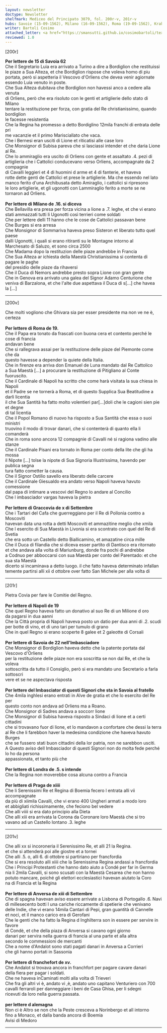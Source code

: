```yaml
---
layout: newsletter
doctype: Newsletter
shelfmark: Mediceo del Principato 3079, fol. 200r-v, 201r-v
hubs: Savoie (15-09-1562), Milano (16-09-1562), Roma (19-09-1562), Krakow (10-09-1562), Napoli (19-09-1562), Savoie (22-09-1562), Savoie (dd-09-1562), London (05-09-1562), Praha (14-09-1562), Antwerpen (13-09-1562), Frankfurt am Mein (15-09-1562), Deutschland (dd-09-1562)
writer: Bartoli Cosimo
attached_letter: <a href="https://smansutti.github.io/cosimobartoli/texts/Carteggio_Universale_020/">Carteggio_Universale_020</a>
reviewed: 1.0
---
```


[200r]  
  
  
<strong>Per lettere de 15 di Savoia 62</strong>  
Che il Segretario Luia era arrivato a Turino a dire a Bordiglion che restituissi  
le piaze a Sua Alteza, et che Bordiglion rispose che voleva homo di piu  
portata, però si aspetteria il Vescovo d'Orliens che devea venir agiornate  
essendo Luia venuto in poste.  
Che Sua Alteza dubitava che Bordiglion non havessi anco a cedere alla venuta  
di Orliens, però che era risoluto con le genti et artiglierie dello stato di Milano  
tentare la restituzione per forza, con gratia del Re christianissimo, quando bordiglion  
le facesse resistentia  
Che la Regina ha promesso a detto Bordiglino 12mila franchi di entrata delle pri  
me vacanzie et il primo Marisciallato che vaca.  
Che i Bernesi eran usciti di Lione et riticatisi alle case loro  
Che Monsignor di Subisa pareva che si lasciassi intender et che daria Lione al Re.  
Che lo ammiraglio era uscito di Orliens con gente et assaltato .4. pezi di  
artiglieria che i Cattolici conducevano verso Orliens, accompagnate da 2 compagnie  
di Cavalli leggieri et 4 di huomini d arme et 4 di fanterie, et haveva  
rotte dette genti de Cattolici et prese le artiglierie. Ma che essendo nel lato  
manco ferito d'una Archibusata detto Amiraglio, i cattolici si ripresono  
le loro artiglierie, et gli ugonotti con Lammiraglio ferito a morte se ne  
tornaron ad Orliens.  
<br/><strong>Per lettere di Milano de .16. si diceva</strong>  
Che Bellavilla era presa per forza vicina a lione a .7. leghe, et che vi erano  
stati ammazzati tutti li Ugonotti così terrieri come soldati  
Che per lettere delli 11 hanno che le cose de Cattolici passavan bene  
Che Burges si era arresa  
Che Monsignor di Sommariva haveva preso Sisteron et liberato tutto quel paese  
dalli Ugonotti, i quali si erano ritiranti su le Montagne intorno al  
Marchesato di Saluzo, et sono circa 2500  
Che Madama dopo la restituzion delle piaze andrebbe in Francia  
Che Sua Alteza ar ichiesta della Maestà Christianissima si contenta di pagare le paghe  
del presidio delle piaze da rihaversi  
Che il Duca di Nemors andrebbe presto sopra Lione con gran gente  
Che in Genova era arrivato una galea del Signor Adamo Centurione che  
veniva di Barzalona, et che l'alte due aspettava il Duca di s[...] che havea  
la [...]  
  
---  

[200v]  
  
  
Che molti vogliono che Ghivara sia per esser presidente ma non ve ne è, certeza  
<br/><strong>Per lettere di Roma de 19.</strong>  
Che il Papa era tonato da frascati con buona cera et contento perché le cose di francia  
andavan bene  
Che si rallegrava assai per la restituzione delle piaze del Piemonte come che da  
questo havesse a depender la quiete della Italia.  
Che in firenze era arriva don Emanuel de Luna mandato dal Re Cattolico  
a Sua Maestà [...] a procurare la restituzione di Pitigliano al Conte fuoruscito.  
Che il Cardinale di Napoli ha scritto che come harà visitata la sua chiesa in Napoli  
et il Padre se ne tornerà a Roma, et di questo Supplica Sua Beatitudine a darli licentia  
il che Sua Santità ha fatto molto volentieri par[...]doli che le cagioni sien pie et degne  
di tal licentia  
Che il Popol Romano di nuovo ha risposto a Sua Santità che essa o suoi ministri  
truovino il modo di trovar danari, che si contenterà di quanto ella li comanderà  
Che in roma sono ancora 12 compagnie di Cavalli né si ragiona vadino alle stanze  
Che il Cardinale Pisani era tornato in Roma per conto della lite che gli ha mossa  
il Nipote [...] tolse la nipote di Sua Signoria Illustrissima, havendo per publica segna  
tura fatto cometter la causa.  
Che il Signor Ostilio savello era liberato delle carcere  
Che il Cardinale Giesualdo era andato verso Napoli haveva havuto comessione  
dal papa di intimare a vescovi del Regno lo andare al Concilio  
Che l imbasciador vargas haveva la pietra  
<br/><strong>Per lettere di Graccovia de x di Settembre</strong>  
Che i Tartari del Cafa che guerreggiano per il Re di Pollonia contro a Moscoviti  
havevan data una rotta a detti Moscoviti et ammazitine meglio che xmila  
Che l esercito di Sua Maestà in Livonia si era scontrato con quel del Re di Svetia  
che era sotto un Castello detto Biallicamino, et amazatine circa mille  
Che il Duca di filandia che si diceva esser partito di Dantisco era ritornato  
et che andava alla volta di Mariunburg, donde fra pochi dì andrebbe  
a Codnuo per abboccarsi con sua Maestà per conto del Parentado: et che sua sta Maestà  
dicerto si incaminava a detto luogo. il che fatto haveva determinato infallan  
temente partirsi alli xii d ottobre over fatto San Michele per alla volta di  
  
---  

[201r]  
  
  
Pietra Covia per fare le Comitie del Regno.  
<br/><strong>Per lettere di Napoli de 19</strong>  
Che quel Regno haveva fatto un donativo al suo Re di un Milione d oro  
da pagarsi in dua aanni  
Che la Città propria di Napoli haveva posto un datio per dua anni di .2. scudi  
per botte di vino, et di uno tari per tumulo di grano  
Che in quel Regno si erano scoperte 8 galee et 2 galeotte di Corsali  
<br/><strong>Per lettere di Savoia de 22 nell'Imbasciadore</strong>  
Che Monsignor di Bordiglion haveva detto che la patente portata dal Vescovo d'Orliens  
per la restituzione delle piaze non era soscritta se non dal Re, et che la voleva  
sottoscritta da tutto il Consiglio, però si era mandato uno Secretario a farla sottoscri  
vere et se ne aspectava risposta  
<br/><strong>Per lettere del Imbasciator di questi Signori che sta in Savoia al fratello</strong>  
Che 4mila inghlesi erano entrati in Alve de gratia et che lo esercito del Re per  
questo conto non andava ad Orliens ma a Roano.  
Che Monsignor di Sadres andava a soccorr lione  
Che Monsignor di Subisa haveva risposto a Sindaci di lione et a certi cittadini  
che si trovavano fuor di lione, et lo mandavon a confortare che dessi la terra  
al Re che li farebbon haver la medesima condizione che haveva havuto Burges  
che se fussero stati buon cittadini della lor patria, non ne sarebbon usciti.  
A Questo aviso dell Imbasciador di questi Signori non do molta fede perché lo ho da persona  
appassionata, et tanto più che  
<br/><strong>Per lettere di Londra de .5. s intende</strong>  
Che la Regina non moverebbe cosa alcuna contro a Francia  
<br/><strong>Per lettere di Praga de xiiii</strong>  
Che li Serenissimi Re et Regina di Boemia fecero l entrata alli vii accompagnate  
da più di xiimila Cavalli, che vi erano 400 Ungheri armati a modo loro  
et abbigliati richissimamente, che feciono bel vedere  
Che alli viiii si era dato principio alla Dieta  
Che alli xiii era arrivata la Corona da Coronare loro Maestà che si tro  
vavano ad un Castello lontano .3. leghe  
  
---  

[201v]  
  
  
Che alli xx si incoroneria il Serenissimo Re, et alli 21 la Regina.  
et che si attenderà poi alle giostre et a tornei  
Che alli .5. o, alli 6. di ottobre si partiriano per francfordia  
Che si era resoluto alli xiiii che la Serenissima Regina andassi a francfordia  
Che i Principi Protestanti che hanno dato aiuto a Condé per far in Germa  
nia li 2mila Cavalli, si sono scusati con la Maestà Cesarea che non hanno  
potuto mancare, poiché gli elettori ecclesiastici havevan aiutato la Coro  
na di Francia et la Regina  
<br/><strong>Per lettere di Anversa de xiii di Settembre</strong>  
Che di spagna havevan aviso essere arrivate a Lisbona di Portogallo .6. Navi  
di millesecento botti l una cariche riccamente di spetierie che venivano  
delle Indie, che vi erano 14mila Cantari di Pepi, gran guantità di Cannelle  
et noci, et il manco carico era di Gerofani  
Che le genti che ha fatto la Regina d Inghilterra son in essere per servire in favore  
di Condè, et che della piaza di Anversa si cavano ogni giorno  
danari per servira nella guerra di francia al una parte et alla altra  
secondo le commessioni de mercanti  
Che a nome d'Andalot sono stati pagati danari in Anversa a Corrieri  
che gli hanno portati in Sassonia  
<br/><strong>Per lettere di franchefort de xv.</strong>  
Che Andalot si trovava ancora in franchfort per pagare cavare danari  
della fiera per pagar i soldati.  
Che ne haveva inCaminati molti alla volta di Trieveri  
Che fra gli altri vi è, andato vi ,è, andato uno capitano Venturiero con 700  
cavalli ferraroli per danneggiare i beni de Casa Ghisa, per li sdegni  
ricevuti da loro nella guerra passata.  
<br/><strong>per lettere d alemagna</strong>  
Non ci è Altro se non che la Peste cresceva a Norinbergo et all intorno  
fino a Monaco, et dalla banda ancora di Boemia  
Avisi di Medoro  
  
---  

